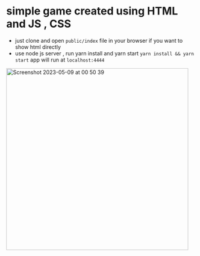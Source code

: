 # simple game created using HTML and JS , CSS

- just clone and open ```public/index``` file in your browser if you want to show html directly
- use node js server , run yarn install and yarn start
  ``` yarn install && yarn start ```
  app will run at ```localhost:4444```

<img width="483" alt="Screenshot 2023-05-09 at 00 50 39" src="https://user-images.githubusercontent.com/40723583/236960790-6c6554e8-4d3a-4c94-9189-38c123c8e849.png">
